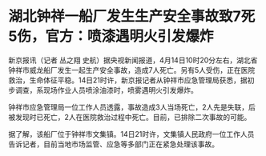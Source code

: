 # 湖北钟祥一船厂发生生产安全事故致7死5伤，官方：喷漆遇明火引发爆炸

新京报讯（记者 丛之翔
史航）据央视新闻报道，4月14日10时20分左右，湖北省钟祥市威龙船厂发生一起生产安全事故，造成7人死亡。另有5人受伤，正在医院救治，生命体征平稳。14日21时许，新京报记者从钟祥市应急管理局获悉，据初步调查，系现场作业人员喷涂油漆时，喷雾遇明火引发爆炸。

钟祥市应急管理局一位工作人员透露，事故造成3人当场死亡，2人先是失联，后被发现时已死亡，2人在医院救治过程中死亡。目前，已排除二次事故的可能。

据了解，该船厂位于钟祥市文集镇。14日21时许，文集镇人民政府一位工作人员告诉记者，目前当地市场监管、应急等多部门正在紧急处理该事故。

